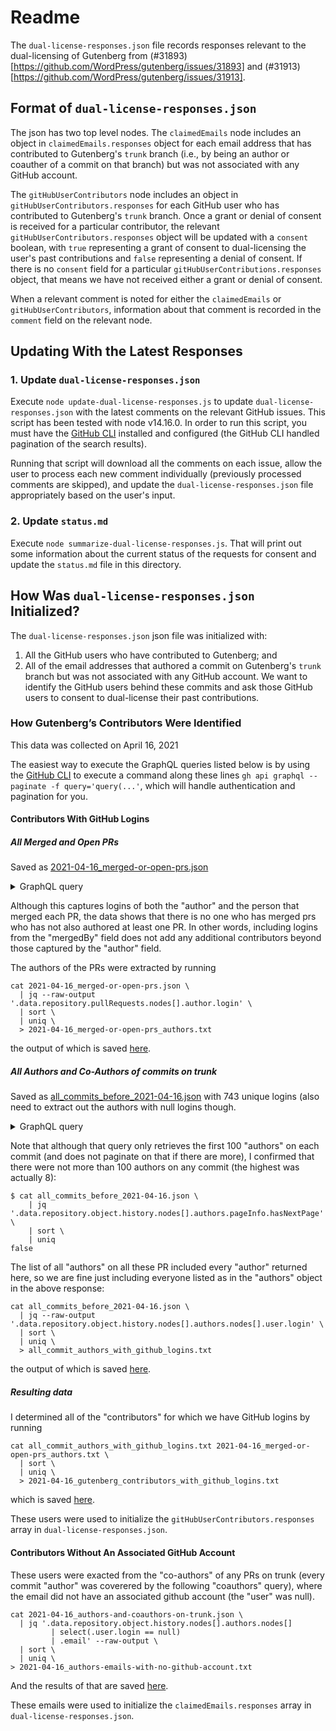 # Readme

The `dual-license-responses.json` file records responses relevant to the dual-licensing of Gutenberg from (#31893)[https://github.com/WordPress/gutenberg/issues/31893] and (#31913)[https://github.com/WordPress/gutenberg/issues/31913].

## Format of `dual-license-responses.json`

The json has two top level nodes. The `claimedEmails` node includes an object in `claimedEmails.responses` object for each email address that has contributed to Gutenberg's `trunk` branch (i.e., by being an author or coauther of a commit on that branch) but was not associated with any GitHub account. 

The `gitHubUserContributors` node includes an object in `gitHubUserContributors.responses` for each GitHub user who has contributed to Gutenberg's `trunk` branch. Once a grant or denial of consent is received for a particular contributor, the relevant `gitHubUserContributors.responses` object will be updated with a `consent` boolean, with `true` representing a grant of consent to dual-licensing the user's past contributions and `false` representing a denial of consent. If there is no `consent` field for a particular `gitHubUserContributions.responses` object, that means we have not received either a grant or denial of consent.

When a relevant comment is noted for either the `claimedEmails` or `gitHubUserContributors`, information about that comment is recorded in the `comment` field on the relevant node.

## Updating With the Latest Responses

### 1. Update `dual-license-responses.json`

Execute `node update-dual-license-responses.js` to update `dual-license-responses.json` with the latest comments on the relevant GitHub issues. This script has been tested with node v14.16.0. In order to run this script, you must have the [GitHub CLI](https://cli.github.com/) installed and configured (the GitHub CLI handled pagination of the search results). 

Running that script will download all the comments on each issue, allow the user to process each new comment individually (previously processed comments are skipped), and update the `dual-license-responses.json` file appropriately based on the user's input.

### 2. Update `status.md`

Execute `node summarize-dual-license-responses.js`. That will print out some information about the current status of the requests for consent and update the `status.md` file in this directory.

## How Was `dual-license-responses.json` Initialized?

The `dual-license-responses.json` json file was initialized with:
1. All the GitHub users who have contributed to Gutenberg; and 
2. All of the email addresses that authored a commit on Gutenberg's `trunk` branch but was not associated with any GitHub account. We want to identify the GitHub users behind these commits and ask those GitHub users to consent to dual-license their past contributions.

### How Gutenberg’s Contributors Were Identified

This data was collected on April 16, 2021

The easiest way to execute the GraphQL queries listed below is by using the [GitHub CLI](https://cli.github.com/) to execute a command along these lines `gh api graphql --paginate -f query='query(...'`, which will handle authentication and pagination for you.

#### Contributors With GitHub Logins

##### All Merged and Open PRs

Saved as [2021-04-16_merged-or-open-prs.json](data/2021-04-16_merged-or-open-prs.json)

<details>
  <summary>GraphQL query</summary>
  
```
query($endCursor: String) {
  repository(owner: "WordPress", name: "gutenberg") {
    pullRequests(states:[MERGED, OPEN] first: 100, after: $endCursor) {
      totalCount
      pageInfo {
        endCursor
        hasNextPage
      }
      nodes {
        state
        number
        author {
          login
        }
        mergedBy {
          login
        }
      }
    }
  }
}'
```

Note that this query returns _all_ PRs through the date the script is run.
</details>

Although this captures logins of both the "author" and the person that merged each PR, the data shows that there is no one who has merged prs who has not also authored at least one PR. In other words, including logins from the "mergedBy" field does not add any additional contributors beyond those captured by the "author" field.

The authors of the PRs were extracted by running 

```
cat 2021-04-16_merged-or-open-prs.json \
  | jq --raw-output '.data.repository.pullRequests.nodes[].author.login' \
  | sort \
  | uniq \
  > 2021-04-16_merged-or-open-prs_authors.txt
```
the output of which is saved [here](data/2021-04-16_merged-or-open-prs_authors.txt).

##### All Authors and Co-Authors of commits on trunk

Saved as [all_commits_before_2021-04-16.json](data/all_commits_before_2021-04-16.json) with 743 unique logins (also need to extract out the authors with null logins though.

<details>
<summary>GraphQL query</summary>
  
```
query($endCursor: String) {
  repository(owner: "WordPress", name: "gutenberg") {
    object(expression:"trunk") {
      ... on Commit {
        history(first:100 after:$endCursor, until:"2021-04-16T00:00:00") {
          pageInfo {
            hasNextPage
            endCursor
          }
          nodes {
            committedDate
            oid
            author {
              email
              name
              user {
                login
              }
            }
            authors(first:100) {
              pageInfo {
                hasNextPage
              }
              nodes {
                email
                name
                user {
                  login
                }
              }
            }
          }
        }
      }
    }
  }
}'
``` 
</details>

Note that although that query only retrieves the first 100 "authors" on each commit (and does not paginate on that if there are more), I confirmed that there were not more than 100 authors on any commit (the highest was actually 8):

```
$ cat all_commits_before_2021-04-16.json \
    | jq '.data.repository.object.history.nodes[].authors.pageInfo.hasNextPage' \
    | sort \
    | uniq
false
```

The list of all "authors" on all these PR included every "author" returned here, so we are fine just including everyone listed as in the "authors" object in the above response:

```
cat all_commits_before_2021-04-16.json \
  | jq --raw-output '.data.repository.object.history.nodes[].authors.nodes[].user.login' \
  | sort \
  | uniq \
  > all_commit_authors_with_github_logins.txt
```

the output of which is saved [here](data/all_commit_authors_with_github_logins.txt).

##### Resulting data

I determined all of the "contributors" for which we have GitHub logins by running

```
cat all_commit_authors_with_github_logins.txt 2021-04-16_merged-or-open-prs_authors.txt \
  | sort \
  | uniq \
  > 2021-04-16_gutenberg_contributors_with_github_logins.txt
```

which is saved [here](data/2021-04-16_gutenberg_contributors_with_github_logins.txt).

These users were used to initialize the `gitHubUserContributors.responses` array in `dual-license-responses.json`.

#### Contributors Without An Associated GitHub Account

These users were exacted from the "co-authors" of any PRs on trunk (every commit "author" was coverered by the following "coauthors" query), where the email did not have an associated github account (the "user" was null).

```
cat 2021-04-16_authors-and-coauthors-on-trunk.json \
  | jq '.data.repository.object.history.nodes[].authors.nodes[]
         | select(.user.login == null)
         | .email' --raw-output \
  | sort \
  | uniq \
> 2021-04-16_authors-emails-with-no-github-account.txt
```

And the results of that are saved [here](data/2021-04-16_authors-emails-with-no-github-account.txt).

These emails were used to initialize the `claimedEmails.responses` array in `dual-license-responses.json`.